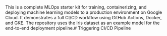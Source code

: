This is a complete MLOps starter kit for training, containerizing, and deploying machine learning models to a production environment on Google Cloud. It demonstrates a full CI/CD workflow using GitHub Actions, Docker, and GKE. The repository uses the Iris dataset as an example model for the end-to-end deployment pipeline.# Triggering CI/CD Pipeline
